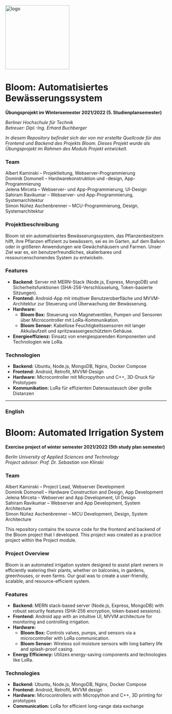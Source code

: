 <img width="200" alt="logo" src="https://github.com/user-attachments/assets/928759f8-7d38-4f60-a644-7c869699c883">  

# Bloom: Automatisiertes Bewässerungssystem
**Übungsprojekt im Wintersemester 2021/2022 (5. Studienplansemester)**

_Berliner Hochschule für Technik_  
_Betreuer: Dipl.-Ing. Erhard Buchberger_

*In diesem Repository befindet sich der von mir erstellte Quellcode für das Frontend und Backend des Projekts Bloom. Dieses Projekt wurde als Übungsprojekt im Rahmen des Moduls Projekt entwickelt.*

### Team  
Albert Kaminski – Projektleitung, Webserver-Programmierung  
Dominik Domonell – Hardwarekonstruktion und -design, App-Programmierung  
Jelena Mirceta – Webserver- und App-Programmierung, UI-Design  
Sahiram Ravikumar – Webserver- und App-Programmierung, Systemarchitektur  
Simon Núñez Aschenbrenner – MCU-Programmierung, Design, Systemarchitektur  

### Projektbeschreibung  
Bloom ist ein automatisiertes Bewässerungssystem, das Pflanzenbesitzern hilft, ihre Pflanzen effizient zu bewässern, sei es im Garten, auf dem Balkon oder in größeren Anwendungen wie Gewächshäusern und Farmen. Unser Ziel war es, ein benutzerfreundliches, skalierbares und ressourcenschonendes System zu entwickeln.  

### Features  
- **Backend:** Server mit MERN-Stack (Node.js, Express, MongoDB) und Sicherheitsfunktionen (SHA-256-Verschlüsselung, Token-basierte Sitzungen).  
- **Frontend:** Android-App mit intuitiver Benutzeroberfläche und MVVM-Architektur zur Steuerung und Überwachung der Bewässerung.  
- **Hardware:**  
  - **Bloom Box:** Steuerung von Magnetventilen, Pumpen und Sensoren über Microcontroller mit LoRa-Kommunikation.  
  - **Bloom Sensor:** Kabellose Feuchtigkeitssensoren mit langer Akkulaufzeit und spritzwassergeschütztem Gehäuse.  
- **Energieeffizienz:** Einsatz von energiesparenden Komponenten und Technologien wie LoRa.

### Technologien  
- **Backend:** Ubuntu, Node.js, MongoDB, Nginx, Docker Compose  
- **Frontend:** Android, Retrofit, MVVM-Design  
- **Hardware:** Microcontroller mit Micropython und C++, 3D-Druck für Prototypen  
- **Kommunikation:** LoRa für effizienten Datenaustausch über große Distanzen  

---

### English
# Bloom: Automated Irrigation System
**Exercise project of winter semester 2021/2022 (5th study plan semester)**

_Berlin University of Applied Sciences and Technology_  
_Project advisor: Prof. Dr. Sebastian von Klinski_

### Team  
Albert Kaminski – Project Lead, Webserver Development  
Dominik Domonell – Hardware Construction and Design, App Development  
Jelena Mirceta – Webserver and App Development, UI Design  
Sahiram Ravikumar – Webserver and App Development, System Architecture  
Simon Núñez Aschenbrenner – MCU Development, Design, System Architecture  

This repository contains the source code for the frontend and backend of the Bloom project that I developed. This project was created as a practice project within the Project module.  

### Project Overview  
Bloom is an automated irrigation system designed to assist plant owners in efficiently watering their plants, whether on balconies, in gardens, greenhouses, or even farms. Our goal was to create a user-friendly, scalable, and resource-efficient system.

### Features  
- **Backend:** MERN stack-based server (Node.js, Express, MongoDB) with robust security features (SHA-256 encryption, token-based sessions).  
- **Frontend:** Android app with an intuitive UI, MVVM architecture for monitoring and controlling irrigation.  
- **Hardware:**  
  - **Bloom Box:** Controls valves, pumps, and sensors via a microcontroller with LoRa communication.  
  - **Bloom Sensor:** Wireless soil moisture sensors with long battery life and splash-proof casing.  
- **Energy Efficiency:** Utilizes energy-saving components and technologies like LoRa.

### Technologies  
- **Backend:** Ubuntu, Node.js, MongoDB, Nginx, Docker Compose  
- **Frontend:** Android, Retrofit, MVVM design  
- **Hardware:** Microcontrollers with Micropython and C++, 3D printing for prototypes  
- **Communication:** LoRa for efficient long-range data exchange  
